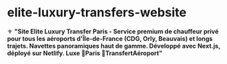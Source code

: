 # elite-luxury-transfers-website
⚜️ **"Site Elite Luxury Transfer Paris - Service premium de chauffeur privé pour tous les aéroports d'Île-de-France (CDG, Orly, Beauvais) et longs trajets. Navettes panoramiques haut de gamme. Développé avec Next.js, déployé sur Netlify. Luxe 🎰Paris 🛫TransfertAéroport"**
